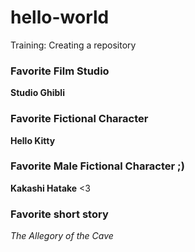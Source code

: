 # hello-world
Training: Creating a repository
### Favorite Film Studio
**Studio Ghibli**
### Favorite Fictional Character
**Hello Kitty**
### Favorite Male Fictional Character ;)
**Kakashi Hatake** <3
### Favorite short story
*The Allegory of the Cave*
